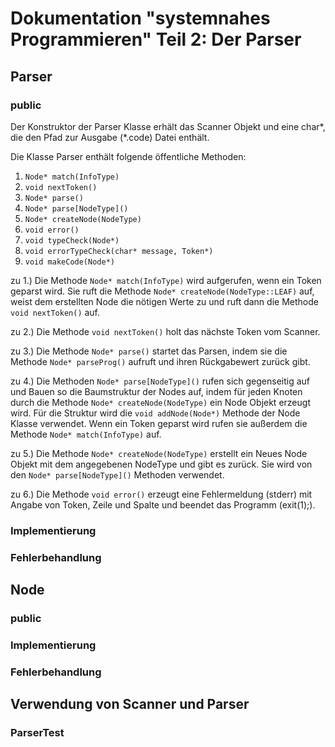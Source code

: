 Dokumentation "systemnahes Programmieren" Teil 2: Der Parser
==============================================================
Parser
------

### public
Der Konstruktor der Parser Klasse erhält das Scanner Objekt und eine char\*, die den Pfad zur Ausgabe (\*.code) Datei enthält.

Die Klasse Parser enthält folgende öffentliche Methoden:

1.  `Node* match(InfoType)`
2.  `void nextToken()`
3.  `Node* parse()`
4.  `Node* parse[NodeType]()`
5.  `Node* createNode(NodeType)`
6.  `void error()`
7.  `void typeCheck(Node*)`
8.  `void errorTypeCheck(char* message, Token*)`
9.  `void makeCode(Node*)`

zu 1.) Die Methode `Node* match(InfoType)` wird aufgerufen, wenn ein Token geparst wird. Sie ruft die Methode `Node* createNode(NodeType::LEAF)` auf, weist dem erstellten Node die nötigen Werte zu und ruft dann die Methode `void nextToken()` auf.

zu 2.) Die Methode `void nextToken()` holt das nächste Token vom Scanner.

zu 3.) Die Methode `Node* parse()` startet das Parsen, indem sie die Methode `Node* parseProg()` aufruft und ihren Rückgabewert zurück gibt.

zu 4.) Die Methoden `Node* parse[NodeType]()` rufen sich gegenseitig auf und Bauen so die Baumstruktur der Nodes auf, indem für jeden Knoten durch die Methode `Node* createNode(NodeType)` ein Node Objekt erzeugt wird. Für die Struktur wird die `void addNode(Node*)` Methode der Node Klasse verwendet. Wenn ein Token geparst wird rufen sie außerdem die Methode `Node* match(InfoType)` auf.

zu 5.) Die Methode `Node* createNode(NodeType)` erstellt ein Neues Node Objekt mit dem angegebenen NodeType und gibt es zurück. Sie wird von den `Node* parse[NodeType]()` Methoden verwendet.

zu 6.) Die Methode `void error()` erzeugt eine Fehlermeldung (stderr) mit Angabe von Token, Zeile und Spalte und beendet das Programm (exit(1);).

### Implementierung

### Fehlerbehandlung

Node
------

### public

### Implementierung

### Fehlerbehandlung

Verwendung von Scanner und Parser
------

### ParserTest
